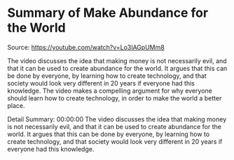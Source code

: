 # Summary of Make Abundance for the World

Source: https://youtube.com/watch?v=Lo3IAGpUMm8

The video discusses the idea that making money is not necessarily evil, and that it can be used to create abundance for the world. It argues that this can be done by everyone, by learning how to create technology, and that society would look very different in 20 years if everyone had this knowledge. The video makes a compelling argument for why everyone should learn how to create technology, in order to make the world a better place.

Detail Summary: 
00:00:00
The video discusses the idea that making money is not necessarily evil, and that it can be used to create abundance for the world. It argues that this can be done by everyone, by learning how to create technology, and that society would look very different in 20 years if everyone had this knowledge.

